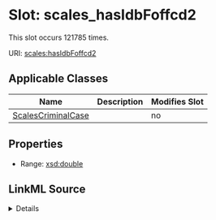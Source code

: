 

# Slot: scales_hasIdbFoffcd2




This slot occurs 121785 times.


URI: [scales:hasIdbFoffcd2](http://schemas.scales-okn.org/rdf/scales#hasIdbFoffcd2)



<!-- no inheritance hierarchy -->





## Applicable Classes

| Name | Description | Modifies Slot |
| --- | --- | --- |
| [ScalesCriminalCase](../classes/ScalesCriminalCase.md) |  |  no  |







## Properties

* Range: [xsd:double](http://www.w3.org/2001/XMLSchema#double)







## LinkML Source

<details>

```yaml
name: scales_hasIdbFoffcd2
from_schema: okns:scales-kg
rank: 1000
slot_uri: scales:hasIdbFoffcd2
alias: scales_hasIdbFoffcd2
domain_of:
- scales_CriminalCase
range: double

```
</details>